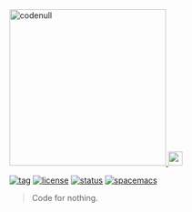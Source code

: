 <a href="http://code-null.com/">
  <img alt="codenull" src="https://rawgit.com/NullStudios/code-null/master/assets/logo.svg" width="275">
</a>

<a href="http://code-null.com/">
  <img alt="codenull" src="https://rawgit.com/NullStudios/code-null/master/assets/favicon.svg" width="25">
</a>

[![tag](https://img.shields.io/github/tag/NullStudios/code-null.svg?maxAge=2592000?style=flat-square)](http://github.com/NullStudios/code-null)
[![license](https://img.shields.io/github/license/Nate-Wilkins/sblog.svg?maxAge=2592000?style=flat-square)](https://github.com/NullStudios/code-null/blob/master/LICENSE)
[![status](https://img.shields.io/travis/NullStudios/code-null.svg?maxAge=2592000?style=flat-square)](https://travis-ci.org/NullStudios/code-null)
[![spacemacs](https://img.shields.io/badge/color-spacemacs-927cba.svg?label=built%20with%20&style=flat-square&logo=spacemacs&longCache=true)](http://spacemacs.org)

> Code for nothing.
